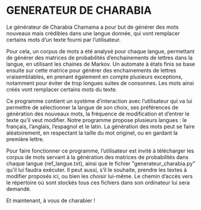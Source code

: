 # GENERATEUR DE CHARABIA

Le générateur de Charabia Chamama a pour but de générer des mots nouveaux mais crédibles dans une langue donnée, qui vont remplacer certains mots d’un texte fourni par l’utilisateur. 

Pour cela, un corpus de mots a été analysé pour chaque langue, permettant de générer des matrices de probabilités d’enchainements de lettres dans la langue, en utilisant les chaines de Markov. 
Un automate à états finis se base ensuite sur cette matrice pour générer des enchainements de lettres vraisemblables, en prenant également en compte plusieurs exceptions, notamment pour éviter de trop longues suites de consonnes. 
Les mots ainsi créés vont remplacer certains mots du texte. 

Ce programme contient un système d’interaction avec l’utilisateur qui va lui permettre de sélectionner la langue de son choix, ses préférences de génération des nouveaux mots, la fréquence de modification et d’entrer le texte qu’il veut modifier. 
Notre programme propose plusieurs langues : le français, l’anglais, l’espagnol et le latin. 
La génération des mots peut se faire aléatoirement, en respectant la taille du mot originel, ou en gardant la première lettre. 

Pour faire fonctionner ce programme, l’utilisateur est invité à télécharger les corpus de mots servant à la génération des matrices de probabilités dans chaque langue (ref_langue.txt), ainsi que le fichier "generateur_charabia.py" qu'il lui faudra exécuter.
Il peut aussi, s’il le souhaite, prendre les textes à modifier proposés ici, ou bien les choisir lui-même. 
Le chemin d’accès vers le répertoire où sont stockés tous ces fichiers dans son ordinateur lui sera demandé. 

Et maintenant, à vous de charabier !

